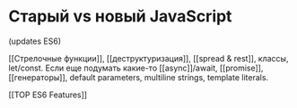 # Старый vs новый JavaScript
(updates ES6)

[[Стрелочные функции]],  [[деструктуризация]], [[spread & rest]], классы, let/const. 
Если еще подумать какие-то [[async]]/await, [[promise]], [[генераторы]], default parameters, multiline strings, template literals.

[[TOP ES6 Features]]